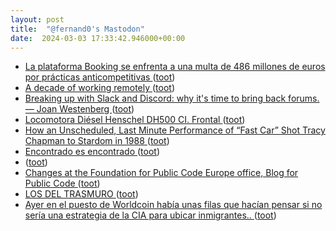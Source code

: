 ```yaml
---
layout: post
title:  "@fernand0's Mastodon"
date:  2024-03-03 17:33:42.946000+00:00
---
```

*  [La plataforma Booking se enfrenta a una multa de 486 millones de euros por prácticas anticompetitivas ](https://facua.org/noticias/la-plataforma-booking-se-enfrenta-a-una-multa-de-486-millones-de-euros-por-practicas-anticompetitivas) ([toot](https://mastodon.social/@fernand0/112032954642677036))
*  [A decade of working remotely ](https://lynnandtonic.com/thoughts/entries/a-decade-of-working-remotely) ([toot](https://mastodon.social/@fernand0/112032632084301199))
*  [Breaking up with Slack and Discord: why it's time to bring back forums. — Joan Westenberg ](https://joanwestenberg.com/blog/breaking-up-with-slack-and-discord-why-its-time-to-bring-back-forum) ([toot](https://mastodon.social/@fernand0/112032505839686503))
*  [Locomotora Diésel Henschel DH500 CI. Frontal ](https://www.flickr.com/photos/fernand0/53530748788) ([toot](https://mastodon.social/@fernand0/112032307084899510))
*  [How an Unscheduled, Last Minute Performance of “Fast Car” Shot Tracy Chapman to Stardom in 1988 ](https://www.openculture.com/2024/02/how-an-unscheduled-last-minute-performance-of-fast-car-shot-tracy-chapman-to-stardom-in-1988.htm) ([toot](https://mastodon.social/@fernand0/112032237840315489))
*  [Encontrado es encontrado ](https://mastodon.social/@fernand0/112032056523820374) ([toot](https://mastodon.social/@fernand0/112032056523820374))
*  [ ](https://todon.eu/@mondadientes) ([toot](https://mastodon.social/@fernand0/112032054814179074))
*  [Changes at the Foundation for Public Code Europe office, Blog for Public Code ](https://blog.publiccode.net/news/2024/02/28/changes-at-the-europe-office.htm) ([toot](https://mastodon.social/@fernand0/112031712151923561))
*  [LOS DEL TRASMURO ](https://youtu.be/ZOg7bbycAB) ([toot](https://mastodon.social/@fernand0/112031564257718522))
*  [Ayer en el puesto de Worldcoin había unas filas que hacían pensar si no sería una estrategia de la CIA para ubicar inmigrantes.. ](https://mastodon.social/@fernand0/112031542501252365) ([toot](https://mastodon.social/@fernand0/112031542501252365))
